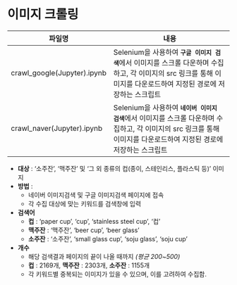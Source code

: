 # 이미지 크롤링

| 파일명 | 내용 |
|---------|--------|
| crawl_google(Jupyter).ipynb      |    Selenium을 사용하여 <b>`구글 이미지 검색`</b>에서 이미지를 스크롤 다운하며 수집하고, 각 이미지의 src 링크를 통해 이미지를 다운로드하여 지정된 경로에 저장하는 스크립트      |
| crawl_naver(Jupyter).ipynb |  Selenium을 사용하여 <b>`네이버 이미지 검색`</b>에서 이미지를 스크롤 다운하며 수집하고, 각 이미지의 src 링크를 통해 이미지를 다운로드하여 지정된 경로에 저장하는 스크립트     |

- **대상** : ‘소주잔’, ‘맥주잔’ 및 ‘그 외 종류의 컵(종이, 스테인리스, 플라스틱 등)’ 이미지
- **방법** :
    - 네이버 이미지검색 및 구글 이미지검색 페이지에 접속
    - 각 수집 대상에 맞는 키워드를 검색창에 입력
- **검색어**
    - **컵** : ‘paper cup’, ‘cup’, ‘stainless steel cup’, ‘컵’
    - **맥주잔** : ‘맥주잔’, ‘beer cup’, ‘beer glass’
    - **소주잔** : ‘소주잔’, ‘small glass cup’, ‘soju glass’, ‘soju cup’
- **개수**
    - 해당 검색결과 페이지의 끝이 나올 때까지 *(평균 200~500)*
    - **컵** : 2169개, **맥주잔** : 2303개, **소주잔** : 1155개
    - 각 키워드별 중복되는 이미지가 있을 수 있으며, 이를 고려하여 수집함.